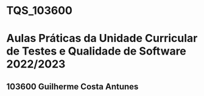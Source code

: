 # TQS_103600
<h1>Aulas Práticas da Unidade Curricular de Testes e Qualidade de Software 2022/2023</h1>
<h2>103600 Guilherme Costa Antunes</h2>
